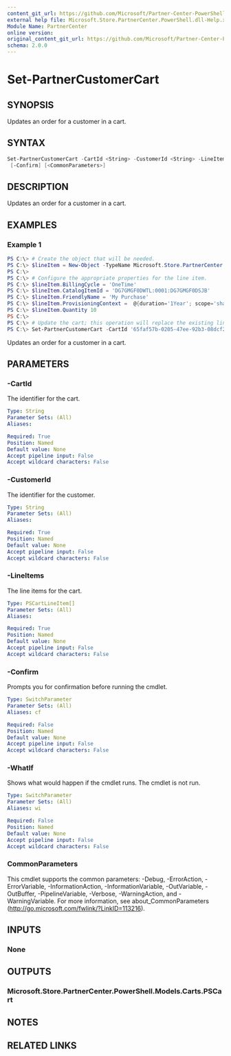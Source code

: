 ```yaml
---
content_git_url: https://github.com/Microsoft/Partner-Center-PowerShell/blob/master/docs/help/Set-PartnerCustomerCart.md
external help file: Microsoft.Store.PartnerCenter.PowerShell.dll-Help.xml
Module Name: PartnerCenter
online version:
original_content_git_url: https://github.com/Microsoft/Partner-Center-PowerShell/blob/master/docs/help/Set-PartnerCustomerCart.md
schema: 2.0.0
---
```


# Set-PartnerCustomerCart

## SYNOPSIS
Updates an order for a customer in a cart.

## SYNTAX

```powershell
Set-PartnerCustomerCart -CartId <String> -CustomerId <String> -LineItems <PSCartLineItem[]> [-WhatIf]
 [-Confirm] [<CommonParameters>]
```

## DESCRIPTION
Updates an order for a customer in a cart.

## EXAMPLES

### Example 1
```powershell
PS C:\> # Create the object that will be needed.
PS C:\> $lineItem = New-Object -TypeName Microsoft.Store.PartnerCenter.PowerShell.Models.Carts.PSCartLineItem
PS C:\>
PS C:\> # Configure the appropriate properties for the line item.
PS C:\> $lineItem.BillingCycle = 'OneTime'
PS C:\> $lineItem.CatalogItemId = 'DG7GMGF0DWTL:0001:DG7GMGF0DSJB'
PS C:\> $lineItem.FriendlyName = 'My Purchase'
PS C:\> $lineItem.ProvisioningContext =  @{duration='1Year'; scope='shared'; subscriptionId='b35d5324-df8e-4306-9023-6edac2d4896c'}
PS C:\> $lineItem.Quantity 10
PS C:\>
PS C:\> # Update the cart; this operation will replace the existing line items.
PS C:\> Set-PartnerCustomerCart -CartId '65faf57b-0205-47ee-92b3-08dcf233ea73' -CustomerId '46a62ece-10ad-42e5-b3f1-b2ed53e6fc08' -LineItems $lineItem
```

Updates an order for a customer in a cart.

## PARAMETERS

### -CartId
The identifier for the cart.

```yaml
Type: String
Parameter Sets: (All)
Aliases:

Required: True
Position: Named
Default value: None
Accept pipeline input: False
Accept wildcard characters: False
```

### -CustomerId
The identifier for the customer.

```yaml
Type: String
Parameter Sets: (All)
Aliases:

Required: True
Position: Named
Default value: None
Accept pipeline input: False
Accept wildcard characters: False
```

### -LineItems
The line items for the cart.

```yaml
Type: PSCartLineItem[]
Parameter Sets: (All)
Aliases:

Required: True
Position: Named
Default value: None
Accept pipeline input: False
Accept wildcard characters: False
```

### -Confirm
Prompts you for confirmation before running the cmdlet.

```yaml
Type: SwitchParameter
Parameter Sets: (All)
Aliases: cf

Required: False
Position: Named
Default value: None
Accept pipeline input: False
Accept wildcard characters: False
```

### -WhatIf
Shows what would happen if the cmdlet runs.
The cmdlet is not run.

```yaml
Type: SwitchParameter
Parameter Sets: (All)
Aliases: wi

Required: False
Position: Named
Default value: None
Accept pipeline input: False
Accept wildcard characters: False
```

### CommonParameters
This cmdlet supports the common parameters: -Debug, -ErrorAction, -ErrorVariable, -InformationAction, -InformationVariable, -OutVariable, -OutBuffer, -PipelineVariable, -Verbose, -WarningAction, and -WarningVariable. For more information, see about_CommonParameters (http://go.microsoft.com/fwlink/?LinkID=113216).

## INPUTS

### None

## OUTPUTS

### Microsoft.Store.PartnerCenter.PowerShell.Models.Carts.PSCart

## NOTES

## RELATED LINKS
